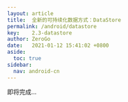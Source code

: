 ```yaml
---
layout: article
title:  全新的可持续化数据方式：DataStore
permalink: /android/datastore
key:    2.3-datastore
author: ZeroGo
date:   2021-01-12 15:41:02 +0800
aside:
  toc: true
sidebar:
  nav: android-cn
---
```

即将完成...